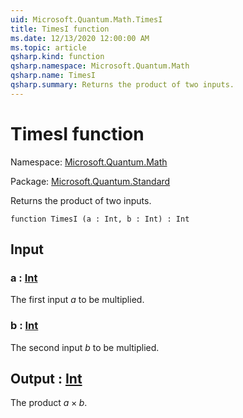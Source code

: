 ```yaml
---
uid: Microsoft.Quantum.Math.TimesI
title: TimesI function
ms.date: 12/13/2020 12:00:00 AM
ms.topic: article
qsharp.kind: function
qsharp.namespace: Microsoft.Quantum.Math
qsharp.name: TimesI
qsharp.summary: Returns the product of two inputs.
---
```


# TimesI function

Namespace: [Microsoft.Quantum.Math](xref:Microsoft.Quantum.Math)

Package: [Microsoft.Quantum.Standard](https://nuget.org/packages/Microsoft.Quantum.Standard)


Returns the product of two inputs.

```qsharp
function TimesI (a : Int, b : Int) : Int
```


## Input

### a : [Int](xref:microsoft.quantum.lang-ref.int)

The first input $a$ to be multiplied.


### b : [Int](xref:microsoft.quantum.lang-ref.int)

The second input $b$ to be multiplied.



## Output : [Int](xref:microsoft.quantum.lang-ref.int)

The product $a \times b$.